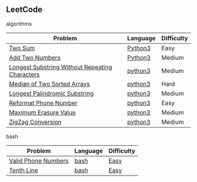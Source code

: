 ## LeetCode

algorithms

| Problem                                                      | Language                                                     | Difficulty |
| ------------------------------------------------------------ | ------------------------------------------------------------ | ---------- |
| [Two Sum](https://leetcode.com/submissions/detail/431795512/) | [Python3](https://github.com/roche-MH/algori/blob/master/Leetcode/Two%20Sum.py) | Easy       |
| [Add Two Numbers](https://leetcode.com/problems/add-two-numbers/) | [Python3](https://github.com/roche-MH/algori/blob/master/Leetcode/Add%20Two%20Numbers.py) | Medium     |
| [Longest Substring Without Repeating Characters](https://leetcode.com/problems/longest-substring-without-repeating-characters/) | [python3](https://github.com/roche-MH/algori/blob/master/Leetcode/Longest%20Substring%20Without%20Repeating%20Characters.py) | Medium     |
| [Median of Two Sorted Arrays](https://leetcode.com/problems/median-of-two-sorted-arrays/) | [python3](https://github.com/roche-MH/algori/blob/master/Leetcode/Median%20of%20Two%20Sorted%20Arrays.py) | Hard       |
| [Longest Palindromic Substring](https://leetcode.com/problems/longest-palindromic-substring/) | [python3](https://github.com/roche-MH/algori/blob/master/Leetcode/Longest%20Palindromic%20Substring.py) | Medium       |
| [Reformat Phone Number](https://leetcode.com/problems/reformat-phone-number/) | [python3](https://github.com/roche-MH/algori/blob/master/Leetcode/Reformat%20Phone%20Number.py) | Easy       |
| [Maximum Erasure Value](https://leetcode.com/problems/maximum-erasure-value/) | [python3](https://github.com/roche-MH/algori/blob/master/Leetcode/Maximum%20Erasure%20Value.py) | Medium       |
| [ZigZag Conversion](https://leetcode.com/problems/zigzag-conversion/) | [python3](https://github.com/roche-MH/algori/blob/master/Leetcode/ZigZag%20Conversion.py) | Medium       |

bash

| Problem                                                      | Language                                                   | Difficulty                                                 |
| ------------------------------------------------------------ | ---------------------------------------------------------- | ---------------------------------------------------------- |
| [Valid Phone Numbers](https://leetcode.com/problems/valid-phone-numbers/) | [bash](https://leetcode.com/problems/valid-phone-numbers/) | [Easy](https://leetcode.com/problems/valid-phone-numbers/) |
| [Tenth Line](https://leetcode.com/problems/tenth-line/)      | [bash](https://leetcode.com/problems/tenth-line/)          | [Easy](https://leetcode.com/problems/tenth-line/)          |
